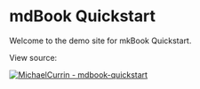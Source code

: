 # mdBook Quickstart

Welcome to the demo site for mkBook Quickstart.

View source:

[![MichaelCurrin - mdbook-quickstart](https://img.shields.io/static/v1?label=MichaelCurrin&message=mdbook-quickstart&color=blue&logo=github)](https://github.com/MichaelCurrin/mdbook-quickstart)